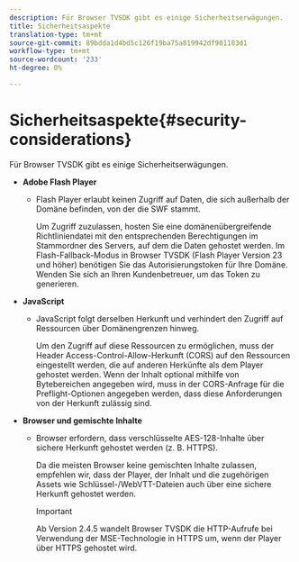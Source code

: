 ```yaml
---
description: Für Browser TVSDK gibt es einige Sicherheitserwägungen.
title: Sicherheitsaspekte
translation-type: tm+mt
source-git-commit: 89bdda1d4bd5c126f19ba75a819942df901183d1
workflow-type: tm+mt
source-wordcount: '233'
ht-degree: 0%

---
```



# Sicherheitsaspekte{#security-considerations}

Für Browser TVSDK gibt es einige Sicherheitserwägungen.

* **Adobe Flash Player**

   * Flash Player erlaubt keinen Zugriff auf Daten, die sich außerhalb der Domäne befinden, von der die SWF stammt.

      Um Zugriff zuzulassen, hosten Sie eine domänenübergreifende Richtliniendatei mit den entsprechenden Berechtigungen im Stammordner des Servers, auf dem die Daten gehostet werden. Im Flash-Fallback-Modus in Browser TVSDK (Flash Player Version 23 und höher) benötigen Sie das Autorisierungstoken für Ihre Domäne. Wenden Sie sich an Ihren Kundenbetreuer, um das Token zu generieren.

* **JavaScript**

   * JavaScript folgt derselben Herkunft und verhindert den Zugriff auf Ressourcen über Domänengrenzen hinweg.

      Um den Zugriff auf diese Ressourcen zu ermöglichen, muss der Header Access-Control-Allow-Herkunft (CORS) auf den Ressourcen eingestellt werden, die auf anderen Herkünfte als dem Player gehostet werden. Wenn der Inhalt optional mithilfe von Bytebereichen angegeben wird, muss in der CORS-Anfrage für die Preflight-Optionen angegeben werden, dass diese Anforderungen von der Herkunft zulässig sind.

* **Browser und gemischte Inhalte**

   * Browser erfordern, dass verschlüsselte AES-128-Inhalte über sichere Herkunft gehostet werden (z. B. HTTPS).

      Da die meisten Browser keine gemischten Inhalte zulassen, empfehlen wir, dass der Player, der Inhalt und die zugehörigen Assets wie Schlüssel-/WebVTT-Dateien auch über eine sichere Herkunft gehostet werden.

      >[!IMPORTANT]
      >
      >Ab Version 2.4.5 wandelt Browser TVSDK die HTTP-Aufrufe bei Verwendung der MSE-Technologie in HTTPS um, wenn der Player über HTTPS gehostet wird.


